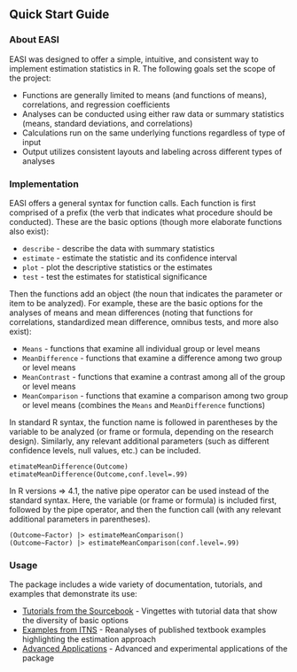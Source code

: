 
## Quick Start Guide

### About EASI

EASI was designed to offer a simple, intuitive, and consistent way to implement estimation statistics in R. The following goals set the scope of the project:

- Functions are generally limited to means (and functions of means), correlations, and regression coefficients
- Analyses can be conducted using either raw data or summary statistics (means, standard deviations, and correlations)
- Calculations run on the same underlying functions regardless of type of input
- Output utilizes consistent layouts and labeling across different types of analyses

### Implementation

EASI offers a general syntax for function calls. Each function is first comprised of a prefix (the verb that indicates what procedure should be conducted). These are the basic options (though more elaborate functions also exist):

- `describe` - describe the data with summary statistics
- `estimate` - estimate the statistic and its confidence interval
- `plot` - plot the descriptive statistics or the estimates
- `test` - test the estimates for statistical significance

Then the functions add an object (the noun that indicates the parameter or item to be analyzed). For example, these are the basic options for the analyses of means and mean differences (noting that functions for correlations, standardized mean difference, omnibus tests, and more also exist):

- `Means` - functions that examine all individual group or level means
- `MeanDifference` - functions that examine a difference among two group or level means
- `MeanContrast` - functions that examine a contrast among all of the group or level means
- `MeanComparison` - functions that examine a comparison among two group or level means (combines the `Means` and `MeanDifference` functions)


In standard R syntax, the function name is followed in parentheses by the variable to be analyzed (or frame or formula, depending on the research design). Similarly, any relevant additional parameters (such as different confidence levels, null values, etc.) can be included.

```
etimateMeanDifference(Outcome)
etimateMeanDifference(Outcome,conf.level=.99)
```

In R versions => 4.1, the native pipe operator can be used instead of the standard syntax. Here, the variable (or frame or formula) is included first, followed by the pipe operator, and then the function call (with any relevant additional parameters in parentheses). 

```
(Outcome~Factor) |> estimateMeanComparison()
(Outcome~Factor) |> estimateMeanComparison(conf.level=.99)
```

### Usage

The package includes a wide variety of documentation, tutorials, and examples that demonstrate its use:

- [Tutorials from the Sourcebook](./tutorials) - Vingettes with tutorial data that show the diversity of basic options 
- [Examples from ITNS](./examples) - Reanalyses of published textbook examples highlighting the estimation approach 
- [Advanced Applications](./applications) - Advanced and experimental applications of the package
